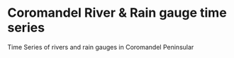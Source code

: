 # Coromandel River & Rain gauge time series

Time Series of rivers and rain gauges in Coromandel Peninsular
